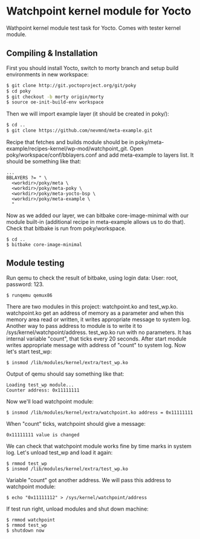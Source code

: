 Watchpoint kernel module for Yocto
========

Wathpoint kernel module test task for Yocto. 
Comes with tester kernel module.

## Compiling & Installation

First you should install Yocto, switch to morty branch and setup build environments in new workspace:

```bash
$ git clone http://git.yoctoproject.org/git/poky
$ cd poky
$ git checkout -b morty origin/morty
$ source oe-init-build-env workspace
```
Then we will import example layer (it should be created in poky/):
```bash
$ cd ..
$ git clone https://github.com/nevmnd/meta-example.git
```
Recipe that fetches and builds module should be in poky/meta-example/recipes-kernel/wp-mod/watchpoint_git.
Open poky/workspace/conf/bblayers.conf and add meta-example to layers list. It should be something like that:
```
...
BBLAYERS ?= " \
  <workdir>/poky/meta \
  <workdir>/poky/meta-poky \
  <workdir>/poky/meta-yocto-bsp \
  <workdir>/poky/meta-example \
  "
  ```
Now as we added our layer, we can bitbake core-image-minimal with our module built-in (additional recipe in meta-example allows us to do that). Check that bitbake is run from poky/workspace.
```
$ cd ..
$ bitbake core-image-minimal
```
## Module testing

Run qemu to check the result of bitbake, using login data:
User: root, password: 123.
```
$ runqemu qemux86
```
There are two modules in this project: watchpoint.ko and test_wp.ko. 
watchpoint.ko get an address of memory as a parameter and when this memory area read or written, it writes appropriate message to system log. Another way to pass address to module is to write it to /sys/kernel/watchpoint/address.
test_wp.ko run with no parameters. It has internal variable "count", that ticks every 20 seconds. After start module writes appropriate message with address of "count" to system log.
Now let's start test_wp:
```
$ insmod /lib/modules/kernel/extra/test_wp.ko
```
Output of qemu should say something like that:
```
Loading test_wp module...
Counter address: 0x11111111
```
Now we'll load watchpoint module:
```
$ insmod /lib/modules/kernel/extra/watchpoint.ko address = 0x11111111
```
When "count" ticks, watchpoint should give a message:
```
0x11111111 value is changed
```
We can check that watchpoint module works fine by time marks in system log.
Let's unload test_wp and load it again:
```
$ rmmod test_wp
$ insmod /lib/modules/kernel/extra/test_wp.ko
```
Variable "count" got another address. We will pass this address to watchpoint module:
```
$ echo "0x11111112" > /sys/kernel/watchpoint/address
```
If test run right, unload modules and shut down machine:
```
$ rmmod watchpoint
$ rmmod test_wp
$ shutdown now
```
